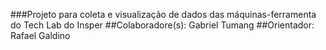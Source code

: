 ###Projeto para coleta e visualização de dados das máquinas-ferramenta do Tech Lab do Insper
##Colaboradore(s): Gabriel Tumang
##Orientador: Rafael Galdino
